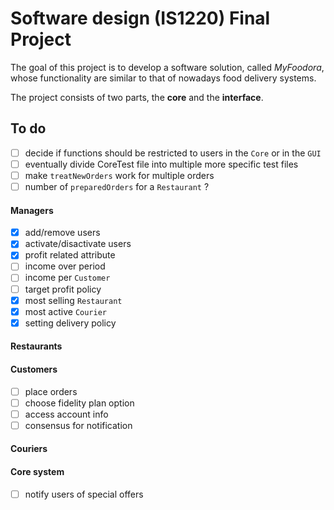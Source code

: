 # Software design (IS1220) Final Project
The goal of this project is to develop a software solution, called *MyFoodora*,
whose functionality are similar to that of nowadays food delivery systems.

The project consists of two parts, the **core** and the **interface**.

## To do
- [ ] decide if functions should be restricted to users in the `Core` or in the `GUI`
- [ ] eventually divide CoreTest file into multiple more specific test files
- [ ] make `treatNewOrders` work for multiple orders
- [ ] number of `preparedOrders` for a `Restaurant` ? 

#### Managers
- [x] add/remove users
- [x] activate/disactivate users
- [x] profit related attribute
- [ ] income over period
- [ ] income per `Customer`
- [ ] target profit policy
- [x] most selling `Restaurant`
- [x] most active `Courier`
- [x] setting delivery policy

#### Restaurants

#### Customers
- [ ] place orders
- [ ] choose fidelity plan option
- [ ] access account info
- [ ] consensus for notification

#### Couriers

#### Core system
- [ ] notify users of special offers